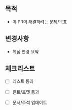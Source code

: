 ## 목적
- 이 PR이 해결하려는 문제/목표

## 변경사항
- 핵심 변경 요약

## 체크리스트
- [ ] 테스트 통과
- [ ] 린트/포맷 통과
- [ ] 문서/주석 업데이트

